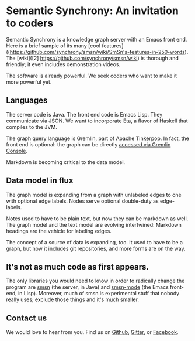 # Semantic Synchrony: An invitation to coders

Semantic Synchrony is a knowledge graph server with an Emacs front end. Here is a brief sample of its many [cool features]((https://github.com/synchrony/smsn/wiki/SmSn's-features-in-250-words). The [wiki]([2] https://github.com/synchrony/smsn/wiki) is thorough and friendly; it even includes demonstration videos.

The software is already powerful. We seek coders who want to make it more powerful yet.

## Languages

The server code is Java. The front end code is Emacs Lisp. They communicate via JSON. We want to incorporate Eta, a flavor of Haskell that compiles to the JVM.

The graph query language is Gremlin, part of Apache Tinkerpop. In fact, the front end is optional: the graph can be directly [accessed via Gremlin Console](https://github.com/synchrony/smsn/wiki/Gremlin-on-the-Graph).

Markdown is becoming critical to the data model.

## Data model in flux

The graph model is expanding from a graph with unlabeled edges to one with optional edge labels. Nodes serve optional double-duty as edge-labels.

Notes used to have to be plain text, but now they can be markdown as well. The graph model and the text model are evolving intertwined: Markdown headings are the vehicle for labeling edges.

The concept of a source of data is expanding, too. It used to have to be a graph, but now it includes git repositories, and more forms are on the way.

## It's not as much code as first appears. 

The only libraries you would need to know in order to radically change the program are [smsn](https://github.com/synchrony/smsn) (the server, in Java) and [smsn-mode](https://github.com/synchrony/smsn-mode) (the Emacs front-end, in Lisp). Moreover, much of smsn is experimental stuff that nobody really uses; exclude those things and it's much smaller.

## Contact us

We would love to hear from you. Find us on [Github](https://github.com/synchrony), [Gitter](https://gitter.im/synchrony), or [Facebook](https://www.facebook.com/semanticsynchrony).
